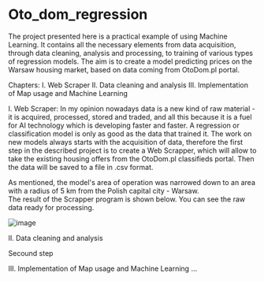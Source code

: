 # Oto_dom_regression
  The project presented here is a practical example of using Machine Learning. It contains all the necessary elements from data acquisition, through data cleaning, analysis and processing, to training of various types of regression models. The aim is to create a model predicting prices on the Warsaw housing market, based on data coming from OtoDom.pl portal.

Chapters:
I. Web Scraper
II. Data cleaning and analysis
III. Implementation of Map usage and Machine Learning


I. Web Scraper:
  In my opinion nowadays data is a new kind of raw material - it is acquired, processed, stored and traded, and all this because it is a fuel for AI technology which is developing faster and faster. A regression or classification model is only as good as the data that trained it. The work on new models always starts with the acquisition of data, therefore the first step in the described project is to create a Web Scrapper, which will allow to take the existing housing offers from the OtoDom.pl classifieds portal. Then the data will be saved to a file in .csv format.
  
As mentioned, the model's area of operation was narrowed down to an area with a radius of 5 km from the Polish capital city - Warsaw.   
The result of the Scrapper program is shown below. You can see the raw data ready for processing.

![image](https://user-images.githubusercontent.com/83005003/164995134-a50d93d8-0c01-46f4-9cf5-f1dbdabfb34b.png)



II. Data cleaning and analysis
  
Secound step

III. Implementation of Map usage and Machine Learning
  ...
